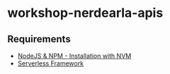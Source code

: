 # workshop-nerdearla-apis

## Requirements
- [NodeJS & NPM - Installation with NVM](https://github.com/nvm-sh/nvm#install--update-script)
- [Serverless Framework](https://www.serverless.com/)
